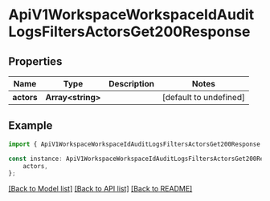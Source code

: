 # ApiV1WorkspaceWorkspaceIdAuditLogsFiltersActorsGet200Response


## Properties

Name | Type | Description | Notes
------------ | ------------- | ------------- | -------------
**actors** | **Array&lt;string&gt;** |  | [default to undefined]

## Example

```typescript
import { ApiV1WorkspaceWorkspaceIdAuditLogsFiltersActorsGet200Response } from './api';

const instance: ApiV1WorkspaceWorkspaceIdAuditLogsFiltersActorsGet200Response = {
    actors,
};
```

[[Back to Model list]](../README.md#documentation-for-models) [[Back to API list]](../README.md#documentation-for-api-endpoints) [[Back to README]](../README.md)
